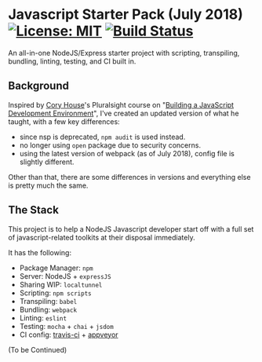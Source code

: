 # Javascript Starter Pack (July 2018) [![License: MIT](https://img.shields.io/badge/License-MIT-yellow.svg)](https://opensource.org/licenses/MIT) [![Build Status](https://travis-ci.org/dev-eugene99/js-dev-env.svg?branch=master)](https://travis-ci.org/dev-eugene99/js-dev-env) 
An all-in-one NodeJS/Express starter project with scripting, transpiling, bundling, linting, testing, and CI built in.

## Background

Inspired by [Cory House](https://github.com/coryhouse)'s Pluralsight course on "[Building a JavaScript Development Environment](https://app.pluralsight.com/library/courses/javascript-development-environment/table-of-contents)", I've created an updated version of what he taught, with a few key differences:

- since nsp is deprecated, `npm audit` is used instead.
- no longer using `open` package due to security concerns.
- using the latest version of webpack (as of July 2018), config file is slightly different.

Other than that, there are some differences in versions and everything else is pretty much the same.

## The Stack

This project is to help a NodeJS Javascript developer start off with a full set of javascript-related toolkits at their disposal immediately.

It has the following:

- Package Manager: `npm`
- Server: NodeJS + `expressJS`
- Sharing WIP: `localtunnel`
- Scripting: `npm scripts`
- Transpiling: `babel`
- Bundling: `webpack`
- Linting: `eslint`
- Testing: `mocha` + `chai` + `jsdom`
- CI config: [travis-ci](https://travis-ci.org/) + [appveyor](https://www.appveyor.com/)

(To be Continued)
